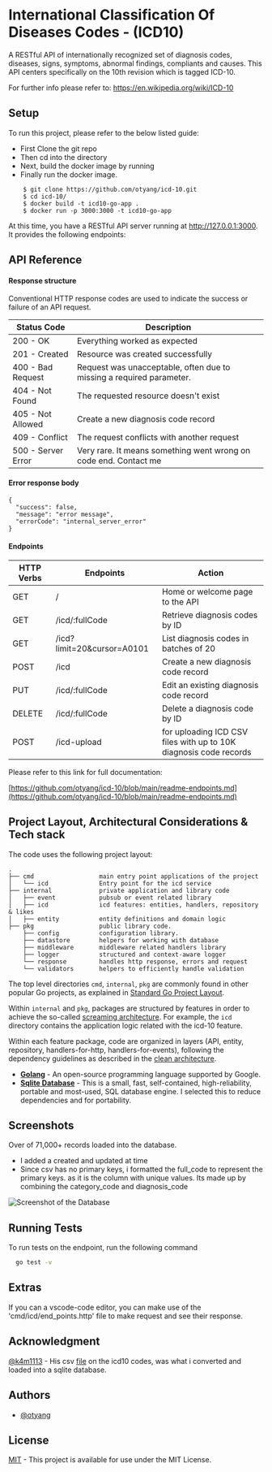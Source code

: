 
# International Classification Of Diseases Codes -  (ICD10) 

A RESTful API of internationally recognized set of diagnosis codes, diseases, signs, symptoms, abnormal findings, compliants and causes. This API centers specifically on the 10th revision which is tagged ICD-10. 

For further info please refer to: https://en.wikipedia.org/wiki/ICD-10


## Setup

To run this project, please refer to the below listed guide:


- First Clone the git repo
- Then cd into the directory 
- Next, build the docker image by running
- Finally run the docker image. 

```
    $ git clone https://github.com/otyang/icd-10.git
    $ cd icd-10/
    $ docker build -t icd10-go-app .  
    $ docker run -p 3000:3000 -t icd10-go-app
```

At this time, you have a RESTful API server running at http://127.0.0.1:3000. It provides the following endpoints:
## API Reference

#### Response structure
Conventional HTTP response codes are used to indicate the success or failure of an API request. 

| Status Code | Description|
| --- | --- | 
| 200 - OK | Everything worked as expected|
| 201 - Created | Resource was created successfully |
| 400 - Bad Request| Request was unacceptable, often due to missing a required parameter. | 
| 404 - Not Found | The requested resource doesn't exist  | 
| 405 - Not Allowed | Create a new diagnosis code record |
| 409 - Conflict | The request conflicts with another request | 
| 500 - Server Error | Very rare. It means something went wrong on code end. Contact me | 


#### Error response body
````
{
  "success": false,
  "message": "error message",
  "errorCode": "internal_server_error"
}
````


####  Endpoints
| HTTP Verbs | Endpoints | Action |
| --- | --- | --- |
| GET | / | Home or welcome page to the API |
| GET | /icd/:fullCode | Retrieve diagnosis codes by ID  | 
| GET | /icd?limit=20&cursor=A0101 | List diagnosis codes in batches of 20  | 
| POST | /icd | Create a new diagnosis code record |
| PUT | /icd/:fullCode | Edit an existing diagnosis code record | 
| DELETE | /icd/:fullCode | Delete a diagnosis code by ID |
| POST | /icd-upload | for uploading ICD CSV files with up to 10K diagnosis code records |



Please refer to this link for full documentation: 

[https://github.com/otyang/icd-10/blob/main/readme-endpoints.md](https://github.com/otyang/icd-10/blob/main/readme-endpoints.md)


## Project Layout, Architectural Considerations & Tech stack 

The code uses the following project layout:
 
```
.
├── cmd                  main entry point applications of the project
│   └── icd              Entry point for the icd service
├── internal             private application and library code
│   ├── event            pubsub or event related library
│   ├── icd              icd features: entities, handlers, repository & likes
│   ├── entity           entity definitions and domain logic
├── pkg                  public library code. 
    ├── config           configuration library.  
    ├── datastore        helpers for working with database
    ├── middleware       middleware related handlers library
    ├── logger           structured and context-aware logger
    └── response         handles http response, errors and request
    └── validators       helpers to efficiently handle validation 
```

The top level directories `cmd`, `internal`, `pkg` are commonly found in other popular Go projects, as explained in
[Standard Go Project Layout](https://github.com/golang-standards/project-layout).

Within `internal` and `pkg`, packages are structured by features in order to achieve the so-called
[screaming architecture](https://blog.cleancoder.com/uncle-bob/2011/09/30/Screaming-Architecture.html). For example, 
the `icd` directory contains the application logic related with the icd-10 feature. 

Within each feature package, code are organized in layers (API, entity, repository, handlers-for-http, handlers-for-events), following the dependency guidelines
as described in the [clean architecture](https://blog.cleancoder.com/uncle-bob/2012/08/13/the-clean-architecture.html).

 
* **[Golang](https://go.dev/)** - An open-source programming language supported by Google. 
* **[Sqlite Database](https://sqlite.org/)** - This is a small, fast, self-contained, high-reliability, portable and most-used, SQL database engine. I selected this to reduce dependencies and for portability.




## Screenshots

Over of 71,000+ records loaded into the database. 

- I added a created and updated at time
- Since csv has no primary keys, i formatted the full_code to represent the primary keys. as it is the column with unique values. Its made up by combining the category_code and diagnosis_code

![Screenshot of the Database](https://raw.githubusercontent.com/otyang/pimgz/main/screenshot.png)
 


## Running Tests

To run tests on the endpoint, run the following command

```bash
  go test -v
```


## Extras

If you can a vscode-code editor, you can make use of the 'cmd/icd/end_points.http' file to make request and see their response.

## Acknowledgment
[@k4m1113](https://github.com/k4m1113) - His csv [file](https://github.com/k4m1113/ICD-10-CSV) on the icd10 codes, was what i converted and loaded into a sqlite database.

## Authors

- [@otyang](https://www.github.com/otyang)

## License

[MIT](https://choosealicense.com/licenses/mit/) - This project is available for use under the MIT License.
